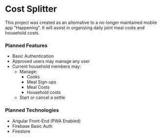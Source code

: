 # Cost Splitter

This project was created as an alternative to a no-longer maintained mobile app "Happening". It will assist in organizing daily joint meal costs and household costs.

### Planned Features
* Basic Authentication
* Approved users may manage any user
* Current household members may:
    * Manage:
        * Cooks
        * Meal Sign-ups
        * Meal Costs
        * Household costs
    * Start or cancel a settle

### Planned Technologies
* Angular Front-End (PWA Enabled)
* Firebase Basic Auth
* Firestore

